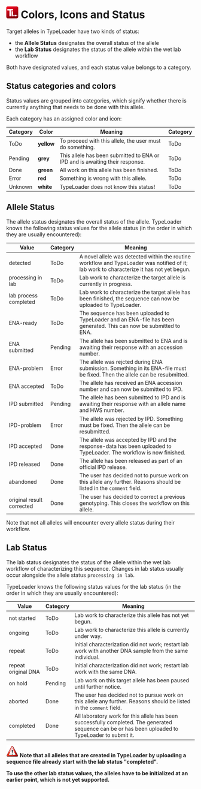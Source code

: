 # ![Icon](images/TypeLoader_32.png)  Colors, Icons and Status

Target alleles in TypeLoader have two kinds of status:

  * the **Allele Status** designates the overall status of the allele
  * the **Lab Status** designates the status of the allele within the wet lab workflow

Both have designated values, and each status value belongs to a category.

##  Status categories and colors 
Status values are grouped into categories, which signify whether there is currently anything that needs to be done with this allele.

Each category has an assigned color and icon:

| Category | Color      | Meaning | Category |
|----------|------------|---------|-----|
| ToDo     | **yellow** | To proceed with this allele, the user must do something. | ToDo |
| Pending  | **grey**   | This allele has been submitted to ENA or IPD and is awaiting their response. | ToDo |
| Done     | **green**  | All work on this allele has been finished. | ToDo |
| Error    | **red**    | Something is wrong with this allele. | ToDo |
| Unknown  | **white**  | TypeLoader does not know this status! | ToDo |

##  Allele Status 
The allele status designates the overall status of the allele. TypeLoader knows the following status values for the allele status (in the order in which they are usually encountered):

| Value                     | Category | Meaning |
| --- | --- | --- |
| detected                  | ToDo | A novel allele was detected within the routine workflow and TypeLoader was notified of it;  lab work to characterize it has not yet begun. | 
| processing in lab         | ToDo | Lab work to characterize the target allele is currently in progress. |
| lab process completed     | ToDo | Lab work to characterize the target allele has been finished, the sequence can now be uploaded to TypeLoader. |
| ENA-ready                 | ToDo | The sequence has been uploaded to TypeLoader and an ENA-file has been generated. This can now be submitted to ENA. |
| ENA submitted             | Pending | The allele has been submitted to ENA and is awaiting their response with an accession number. |
| ENA-problem               | Error | The allele was rejcted during ENA submission. Something in its ENA-file must be fixed. Then the allele can be resubmitted. |
| ENA accepted              | ToDo  | The allele has received an ENA accession number and can now be submitted to IPD. |
| IPD submitted             | Pending | The allele has been submitted to IPD and is awaiting their response with an allele name and HWS number. |
| IPD-problem               | Error  | The allele was rejected by IPD. Something must be fixed. Then the allele can be resubmitted. |
| IPD accepted              | Done  | The allele was accepted by IPD and the response-data has been uploaded to TypeLoader. The workflow is now finished. |
| IPD released              | Done  | The allele has been released as part of an official IPD release. |
| abandoned                 | Done | The user has decided not to pursue work on this allele any further. Reasons should be listed in the ``comment`` field. |
| original result corrected | Done  | The user has decided to correct a previous genotyping. This closes the workflow on this allele. |

Note that not all alleles will encounter every allele status during their workflow.

##  Lab Status 
The lab status designates the status of the allele within the wet lab workflow of characterizing this sequence. Changes in lab status usually occur alongside the allele status ``processing in lab``.

TypeLoader knows the following status values for the lab status (in the order in which they are usually encountered):

| Value               | Category | Meaning |
| --- | --- | --- |
| not started         | ToDo | Lab work to characterize this allele has not yet begun. |
| ongoing             | ToDo  | Lab work to characterize this allele is currently under way. |
| repeat              | ToDo  | Initial characterization did not work; restart lab work with another DNA sample from the same individual. |
| repeat original DNA | ToDo  | Initial characterization did not work; restart lab work with the same DNA. |
| on hold             | Pending  | Lab work on this target allele has been paused until further notice. |
| aborted             | Done  | The user has decided not to pursue work on this allele any further. Reasons should be listed in the ``comment`` field. |
| completed           | Done  | All laboratory work for this allele has been successfully completed. The generated sequence can be or has been uploaded to TypeLoader to submit it. |

![Pic](images/icon_important.png) **Note that all alleles that are created in TypeLoader by uploading a sequence file already start with the lab status "completed".**

**To use the other lab status values, the alleles have to be initialized at an earlier point, which is not yet supported.**
